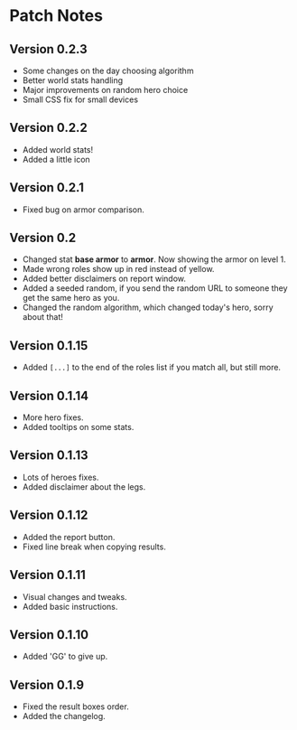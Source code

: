 # Patch Notes

## Version 0.2.3
- Some changes on the day choosing algorithm
- Better world stats handling
- Major improvements on random hero choice
- Small CSS fix for small devices

## Version 0.2.2
- Added world stats!
- Added a little icon

## Version 0.2.1
- Fixed bug on armor comparison.

## Version 0.2
- Changed stat **base armor** to **armor**. Now showing the armor on level 1.
- Made wrong roles show up in red instead of yellow.
- Added better disclaimers on report window.
- Added a seeded random, if you send the random URL to someone they get the same hero as you.
- Changed the random algorithm, which changed today's hero, sorry about that!

## Version 0.1.15
- Added `[...]` to the end of the roles list if you match all, but still more.

## Version 0.1.14
- More hero fixes.
- Added tooltips on some stats.

## Version 0.1.13
- Lots of heroes fixes.
- Added disclaimer about the legs.

## Version 0.1.12
- Added the report button.
- Fixed line break when copying results.

## Version 0.1.11
- Visual changes and tweaks.
- Added basic instructions.

## Version 0.1.10
- Added 'GG' to give up.

## Version 0.1.9
- Fixed the result boxes order.
- Added the changelog.